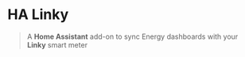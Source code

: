 # HA Linky

> A **Home Assistant** add-on to sync Energy dashboards with your **Linky** smart meter

